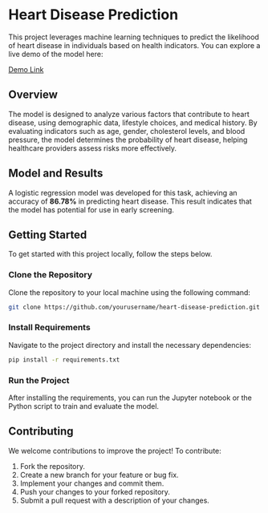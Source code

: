 # Heart Disease Prediction

This project leverages machine learning techniques to predict the likelihood of heart disease in individuals based on health indicators. You can explore a live demo of the model here:

[Demo Link](https://heart-disease-prediction-project-ml.streamlit.app/)

## Overview

The model is designed to analyze various factors that contribute to heart disease, using demographic data, lifestyle choices, and medical history. By evaluating indicators such as age, gender, cholesterol levels, and blood pressure, the model determines the probability of heart disease, helping healthcare providers assess risks more effectively.

## Model and Results

A logistic regression model was developed for this task, achieving an accuracy of **86.78%** in predicting heart disease. This result indicates that the model has potential for use in early screening.

## Getting Started

To get started with this project locally, follow the steps below.

### Clone the Repository

Clone the repository to your local machine using the following command:

```bash
git clone https://github.com/yourusername/heart-disease-prediction.git
```

### Install Requirements

Navigate to the project directory and install the necessary dependencies:

```bash
pip install -r requirements.txt
```

### Run the Project

After installing the requirements, you can run the Jupyter notebook or the Python script to train and evaluate the model.

## Contributing

We welcome contributions to improve the project! To contribute:

1. Fork the repository.
2. Create a new branch for your feature or bug fix.
3. Implement your changes and commit them.
4. Push your changes to your forked repository.
5. Submit a pull request with a description of your changes.
